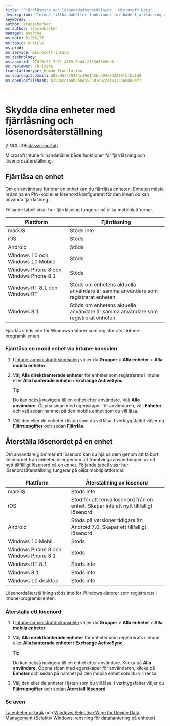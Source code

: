 ```yaml
---
title: "Fjärrlåsning och lösenordsåterställning | Microsoft Docs"
description: "Intune tillhandahåller funktioner för både fjärrlåsning och lösenordsåterställning."
keywords: 
author: staciebarker
ms.author: staciebarker
manager: angrobe
ms.date: 01/06/17
ms.topic: article
ms.prod: 
ms.service: microsoft-intune
ms.technology: 
ms.assetid: 970f8c81-7c7f-4789-9ed4-2133d50b9db6
ms.reviewer: chrisgre
translationtype: Human Translation
ms.sourcegitcommit: d05c9d7a78474c19e142bca94e232289fbfba1d9
ms.openlocfilehash: b3504cc1aab8bbe553581d822af63363668a8ef7

---
```

# <a name="help-protect-your-devices-with-remote-lock-and-passcode-reset"></a>Skydda dina enheter med fjärrlåsning och lösenordsåterställning

[!INCLUDE[classic-portal](../includes/classic-portal.md)]

Microsoft Intune tillhandahåller både funktioner för fjärrlåsning och lösenordsåterställning.

## <a name="lock-a-device-remotely"></a>Fjärrlåsa en enhet
Om en användare förlorar en enhet kan du fjärrlåsa enheten. Enheten måste redan ha en PIN-kod eller lösenord konfigurerat för den innan du kan använda fjärrlåsning. 

Följande tabell visar hur fjärrlåsning fungerar på olika mobilplattformar.

|Plattform|Fjärrlåsning|
|------------|---------------|
|macOS|Stöds inte|
|iOS|Stöds|
|Android|Stöds|
|Windows 10 och Windows 10 Mobile|Stöds|
|Windows Phone 8 och Windows Phone 8.1|Stöds|
|Windows RT 8.1 och Windows RT|Stöds om enhetens aktuella användare är samma användare som registrerat enheten.|
|Windows 8,1|Stöds om enhetens aktuella användare är samma användare som registrerat enheten.|

Fjärrlås stöds inte för Windows-datorer som registrerats i Intune-programklienten.

### <a name="lock-a-mobile-device-remotely-through-the-intune-console"></a>Fjärrlåsa en mobil enhet via Intune-konsolen

1.  I [Intune-administratörskonsolen](https://manage.microsoft.com/) väljer du **Grupper** &gt; **Alla enheter** &gt; **Alla mobila enheter**.

2.  Välj **Alla direkthanterade enheter** för enheter som registrerats i Intune eller **Alla hanterade enheter i Exchange ActiveSync**.

    > [!TIP]
    > Du kan också navigera till en enhet efter användare. Välj **Alla användare**. Öppna sidan med egenskaper för användaren, välj **Enheter** och välj sedan namnet på den mobila enhet som du vill låsa.

3.  Välj den eller de enheter i listan som du vill låsa. I verktygsfältet väljer du **Fjärruppgifter** och sedan **Fjärrlås**.

## <a name="reset-the-passcode-on-a-device"></a>Återställa lösenordet på en enhet
Om användare glömmer ett lösenord kan du hjälpa dem genom att ta bort lösenordet från enheten eller genom att framtvinga användningen av ett nytt tillfälligt lösenord på en enhet. Följande tabell visar hur lösenordsåterställning fungerar på olika mobilplattformar.

|Plattform|Återställning av lösenord|
|------------|------------------|
|macOS|Stöds inte|
|iOS|Stöd för att rensa lösenord från en enhet. Skapar inte ett nytt tillfälligt lösenord.|
|Android|Stöds på versioner tidigare än Android 7.0. Skapar ett tillfälligt lösenord.|
|Windows 10 Mobil|Stöds|
|Windows Phone 8 och Windows Phone 8.1|Stöds|
|Windows RT 8.1|Stöds inte|
|Windows 8,1|Stöds inte|
|Windows 10 desktop|Stöds inte|

Lösenordsåterställning stöds inte för Windows-datorer som registrerats i Intune-programklienten.

### <a name="reset-a-passcode"></a>Återställa ett lösenord

1.  I [Intune-administratörskonsolen](https://manage.microsoft.com/) väljer du **Grupper** &gt; **Alla enheter** &gt; **Alla mobila enheter**.

2.  Välj **Alla direkthanterade enheter** för enheter som registrerats i Intune eller **Alla hanterade enheter i Exchange ActiveSync**.

    > [!TIP]
    > Du kan också navigera till en enhet efter användare. Klicka på **Alla användare**. Öppna sidan med egenskaper för användaren, klicka på **Enheter** och sedan på namnet på den mobila enhet som du vill rensa.

3.  Välj den eller de enheter i listan som du vill låsa. I verktygsfältet väljer du **Fjärruppgifter** och sedan **Återställ lösenord**.


### <a name="see-also"></a>Se även
[Ta enheter ur bruk](retire-devices-from-microsoft-intune-management.md) och [Windows Selective Wipe for Device Data Management](http://technet.microsoft.com/library/dn486874.aspx) (Selektiv Windows-rensning för datahantering på enheter)



<!--HONumber=Jan17_HO2-->



